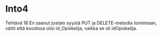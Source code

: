 # Into4
Tehtävä 18
En saanut jostain syystä PUT ja DELETE-metodia toimimaan, väitti että koodissa olisi id_Opiskelija, vaikka se oli idOpiskelija.
